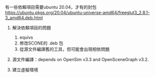 有一些依賴項目需要ubuntu 20.04，才有的封包
https://ubuntu.pkgs.org/20.04/ubuntu-universe-amd64/freeglut3_2.8.1-3_amd64.deb.html
1. 解決依賴項目的問題
	1. equivs
	2. 修改SCONE的 .deb 包
	3. 從源文件編譯舊的工具，但可能會出現相依問題

2. 源文件編譯：depends on OpenSim v3.3 and OpenSceneGraph v3.2.
3. 建立虛擬環境